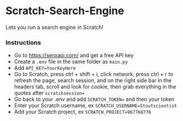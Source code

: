 # Scratch-Search-Engine
Lets you run a search engine in Scratch!

### Instructions
- Go to https://serpapi.com/ and get a free API key
- Create a `.env` file in the same folder as `main.py`
- Add `API_KEY=YourKeyHere`
- Go to Scratch, press ctrl + shift + i, click network, press ctrl + r to refresh the page, search session, and on the right side bar in the headers tab, scroll and look for cookie, then grab everything in the quotes after `scratchsession=`
- Go back to your .env and add `SCRATCH_TOKEN=` and then your token
- Enter your Scratch username, ex `SCRATCH_USERNAME=Stoutscientist`
- Add your Scratch project, ex `SCRATCH_PROJECT=967768776`
